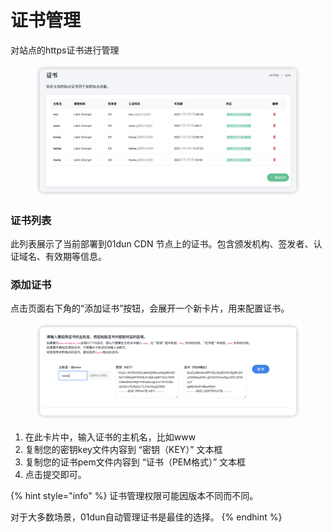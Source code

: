 # 证书管理

对站点的https证书进行管理

<figure><img src="../../.gitbook/assets/image (23).png" alt=""><figcaption></figcaption></figure>

### 证书列表

此列表展示了当前部署到01dun CDN 节点上的证书。包含颁发机构、签发者、认证域名、有效期等信息。

### 添加证书

点击页面右下角的“添加证书”按钮，会展开一个新卡片，用来配置证书。

<figure><img src="../../.gitbook/assets/image (24).png" alt=""><figcaption></figcaption></figure>

1. 在此卡片中，输入证书的主机名，比如www
2. 复制您的密钥key文件内容到 “密钥（KEY）” 文本框
3. 复制您的证书pem文件内容到 “证书（PEM格式）” 文本框
4. 点击提交即可。

{% hint style="info" %}
证书管理权限可能因版本不同而不同。

对于大多数场景，01dun自动管理证书是最佳的选择。
{% endhint %}

